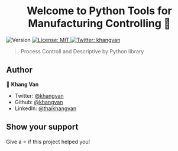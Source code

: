 <h1 align="center">Welcome to Python Tools for Manufacturing Controlling 👋</h1>
<p>
  <img alt="Version" src="https://img.shields.io/badge/version-1.2-blue.svg?cacheSeconds=2592000" />
  <a href="#" target="_blank">
    <img alt="License: MIT" src="https://img.shields.io/badge/License-MIT-yellow.svg" />
  </a>
  <a href="https://twitter.com/khangvan" target="_blank">
    <img alt="Twitter: khangvan" src="https://img.shields.io/twitter/follow/khangvan.svg?style=social" />
  </a>
</p>

> Process Controll and Descriptive by Python library

## Author

👤 **Khang Van**

* Twitter: [@khangvan](https://twitter.com/khangvan)
* Github: [@khangvan](https://github.com/khangvan)
* LinkedIn: [@thaikhangvan](https://linkedin.com/in/thaikhangvan)

## Show your support

Give a ⭐️ if this project helped you!

